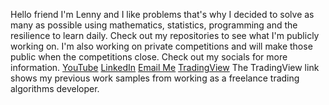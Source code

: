 Hello friend
I'm Lenny and I like problems that's why I decided to solve as many as possible using mathematics, statistics, programming and the resilience to learn daily. Check out my repositories to see what I'm publicly working on. I'm also working on private competitions and will make those public when the competitions close.
Check out my socials for more information.
[YouTube](https://www.youtube.com/@lennykiruthu/videos)
[LinkedIn](https://www.linkedin.com/in/lenny-kiruthu-546b52243/)
[Email Me](kiruthulenny@gmail.com)
[TradingView](https://www.tradingview.com/u/Lenny_Kiruthu/#published-scripts)
The TradingView link shows my previous work samples from working as a freelance trading algorithms developer.


